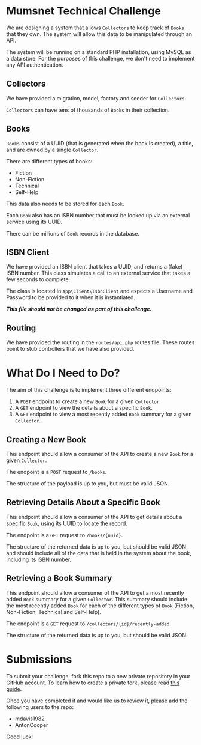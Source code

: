 # Mumsnet Technical Challenge
We are designing a system that allows `Collectors` to keep track of `Books` that they own. The system will allow this data to be manipulated through an API.

The system will be running on a standard PHP installation, using MySQL as a data store. For the purposes of this challenge, we don't need to implement any API authentication.

## Collectors
We have provided a migration, model, factory and seeder for `Collectors`.

`Collectors` can have tens of thousands of `Books` in their collection.

## Books
`Books` consist of a UUID (that is generated when the book is created), a title, and are owned by a single `Collector`.

There are different types of books:

- Fiction
- Non-Fiction
- Technical
- Self-Help

This data also needs to be stored for each `Book`.

Each `Book` also has an ISBN number that must be looked up via an external service using its UUID.

There can be millions of `Book` records in the database.

## ISBN Client
We have provided an ISBN client that takes a UUID, and returns a (fake) ISBN number. This class simulates a call to an external service that takes a few seconds to complete.

The class is located in `App\Client\IsbnClient` and expects a Username and Password to be provided to it when it is instantiated.

**_This file should not be changed as part of this challenge._**

## Routing
We have provided the routing in the `routes/api.php` routes file. These routes point to stub controllers that we have also provided.

# What Do I Need to Do?
The aim of this challenge is to implement three different endpoints:

1. A `POST` endpoint to create a new `Book` for a given `Collector`.
1. A `GET` endpoint to view the details about a specific `Book`.
1. A `GET` endpoint to view a most recently added `Book` summary for a given `Collector`.

## Creating a New Book
This endpoint should allow a consumer of the API to create a new `Book` for a given `Collector`.

The endpoint is a `POST` request to `/books`.

The structure of the payload is up to you, but must be valid JSON.

## Retrieving Details About a Specific Book
This endpoint should allow a consumer of the API to get details about a specific `Book`, using its UUID to locate the record.

The endpoint is a `GET` request to `/books/{uuid}`.

The structure of the returned data is up to you, but should be valid JSON and should include all of the data that is held in the system about the book, including its ISBN number.

## Retrieving a Book Summary
This endpoint should allow a consumer of the API to get a most recently added `Book` summary for a given `Collector`. This summary should include the most recently added `Book` for each of the different types of `Book` (Fiction, Non-Fiction, Technical and Self-Help).

The endpoint is a `GET` request to `/collectors/{id}/recently-added`.

The structure of the returned data is up to you, but should be valid JSON.

# Submissions
To submit your challenge, fork this repo to a new private repository in your GitHub account. To learn how to create a private fork, please read [this guide](Creating%20A%20Private%20Fork.md).

Once you have completed it and would like us to review it, please add the following users to the repo:

- mdavis1982
- AntonCooper

Good luck!
